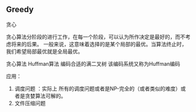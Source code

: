 ## Greedy

贪心 

贪心算法分阶段的进行工作，在每一个阶段，可以认为所作决定是最好的，而不考虑将来的后果。
一般来说，这意味着选择的是某个局部的最优。当算法终止时，我们希望局部最优就是全局最优。

贪心算法 Huffman算法 编码合适的满二叉树 该编码系统又称为Huffman编码

应用：
1. 调度问题 ：实际上 所有的调度问题或者是NP-完全的（或者类似的难度）或者是贪婪算法可解的。
2. 文件压缩问题

